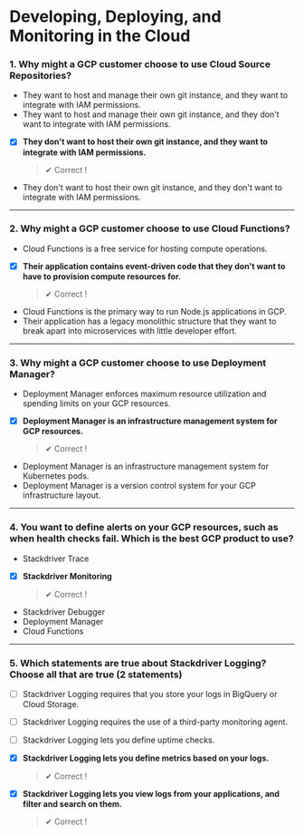 # Developing, Deploying, and Monitoring in the Cloud

### 1. Why might a GCP customer choose to use Cloud Source Repositories?

- They want to host and manage their own git instance, and they want to integrate with IAM permissions.
- They want to host and manage their own git instance, and they don't want to integrate with IAM permissions.
- [x] **They don't want to host their own git instance, and they want to
      integrate with IAM permissions.**
  > ✔ Correct !
- They don't want to host their own git instance, and they don't want
  to integrate with IAM permissions.

---

### 2. Why might a GCP customer choose to use Cloud Functions?

- Cloud Functions is a free service for hosting compute operations.
- [x] **Their application contains event-driven code that they don't want
      to have to provision compute resources for.**
  > ✔ Correct !
- Cloud Functions is the primary way to run Node.js applications in GCP.
- Their application has a legacy monolithic structure that they want to break apart into microservices with little developer effort.

---

### 3. Why might a GCP customer choose to use Deployment Manager?

- Deployment Manager enforces maximum resource utilization and spending limits on your GCP resources.
- [x] **Deployment Manager is an infrastructure management system for GCP resources.**
  > ✔ Correct !
- Deployment Manager is an infrastructure management system for Kubernetes pods.
- Deployment Manager is a version control system for your GCP
  infrastructure layout.

---

### 4. You want to define alerts on your GCP resources, such as when health checks fail. Which is the best GCP product to use?

- Stackdriver Trace
- [x] **Stackdriver Monitoring**
  > ✔ Correct !
- Stackdriver Debugger
- Deployment Manager
- Cloud Functions

---

### 5. Which statements are true about Stackdriver Logging? Choose all that are true (2 statements)

- [ ] Stackdriver Logging requires that you store your logs in BigQuery
      or Cloud Storage.

- [ ] Stackdriver Logging requires the use of a third-party monitoring
      agent.

- [ ] Stackdriver Logging lets you define uptime checks.

- [x] **Stackdriver Logging lets you define metrics based on your logs.**

  > ✔ Correct !

- [x] **Stackdriver Logging lets you view logs from your applications,
      and filter and search on them.**
  > ✔ Correct !
